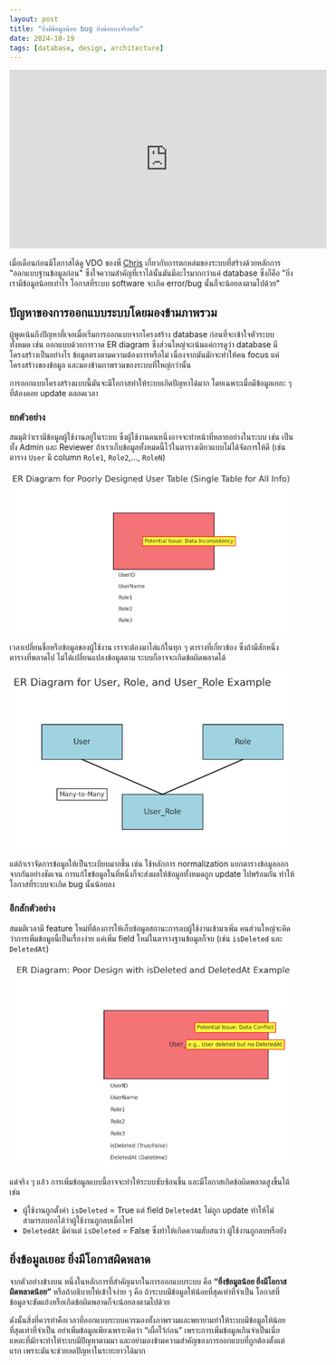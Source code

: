 ```yaml
---
layout: post
title: "ยิ่งมีข้อมูลน้อย bug ยิ่งน้อยลงจริงหรือ"
date: 2024-10-19
tags: [database, design, architecture]
---
```


<iframe width="560" height="315" src="https://www.youtube.com/embed/ChksAkY3O-M?si=7yVagVxRELVZ3bKd" title="YouTube video player" frameborder="0" allow="accelerometer; autoplay; clipboard-write; encrypted-media; gyroscope; picture-in-picture; web-share" referrerpolicy="strict-origin-when-cross-origin" allowfullscreen></iframe>

เมื่อเดือนก่อนมีโอกาสได้ดู VDO ของพี่ [Chris](https://chrisza.medium.com/) เกี่ยวกับการตกหล่มของระบบที่สร้างด้วยหลักการ "ออกแบบฐานข้อมูลก่อน" ซึ่งใจความสำคัญที่เราได้นั้นมันมีอะไรมากกว่าแค่ database ซึ่งก็คือ "ยิ่งเรามีข้อมูลน้อยเท่าไร โอกาสที่ระบบ software จะเกิด error/bug นั้นก็จะน้อยลงตามไปด้วย"

## ปัญหาของการออกแบบระบบโดยมองข้ามภาพรวม
ผู้พูดเน้นถึงปัญหาที่เจอเมื่อเริ่มการออกแบบจากโครงสร้าง database ก่อนที่จะเข้าใจตัวระบบทั้งหมด เช่น ออกแบบด้วยการวาด ER diagram ซึ่งส่วนใหญ่จะเน้นแค่การดูว่า database มีโครงสร้างเป็นอย่างไร ข้อมูลตรงตามความต้องการหรือไม่ เนื่องจากมันมักจะทำให้คน focus แค่โครงสร้างของข้อมูล และมองข้ามภาพรวมของระบบที่ใหญ่กว่านั้น  

การออกแบบโครงสร้างแบบนี้มันจะมีโอกาสทำให้ระบบเกิดปัญหาได้มาก โดยเฉพาะเมื่อมีข้อมูลเยอะ ๆ ที่ต้องคอย update ตลอดเวลา

### ยกตัวอย่าง
สมมุติว่าเรามีข้อมูลผู้ใช้งานอยู่ในระบบ ซึ่งผู้ใช้งานคนหนึ่งอาจจะทำหน้าที่หลายอย่างในระบบ เช่น เป็นทั้ง Admin และ Reviewer ถ้าเราเก็บข้อมูลทั้งหมดนี้ไว้ในตารางเดียวแบบไม่ได้จัดการให้ดี (เช่น ตาราง `User` มี column `Role1`, `Role2`,..., `RoleN`) 

![Poor database design](/assets/2024-10-19-poor-database-design.png)

เวลาเปลี่ยนชื่อหรือข้อมูลของผู้ใช้งาน เราจะต้องมาไล่แก้ในทุก ๆ ตารางที่เกี่ยวข้อง ซึ่งถ้ามีสักหนึ่งตารางที่พลาดไป ไม่ได้เปลี่ยนแปลงข้อมูลตาม ระบบก็อาจจะเกิดข้อผิดพลาดได้  

![Better database design](/assets/2024-10-19-better-database-design.png)

แต่ถ้าเราจัดการข้อมูลให้เป็นระเบียบมากขึ้น เช่น ใช้หลักการ normalization แยกตารางข้อมูลออกจากกันอย่างชัดเจน การแก้ไขข้อมูลในที่หนึ่งก็จะส่งผลให้ข้อมูลทั้งหมดถูก update ไปพร้อมกัน ทำให้โอกาสที่ระบบจะเกิด bug นั้นน้อยลง

### อีกสักตัวอย่าง
สมมติเวลามี feature ใหม่ที่ต้องการให้เก็บข้อมูลสถานะการลบผู้ใช้งานเข้ามาเพิ่ม คนส่วนใหญ่จะคิดว่าการเพิ่มข้อมูลนี้เป็นเรื่องง่าย แค่เพิ่ม field ใหม่ในตารางฐานข้อมูลก็จบ (เช่น `isDeleted` และ `DeletedAt`) 

![Poor database design 2](/assets/2024-10-19-poor-database-design-2.png)

แต่จริง ๆ แล้ว การเพิ่มข้อมูลแบบนี้อาจจะทำให้ระบบซับซ้อนขึ้น และมีโอกาสเกิดข้อผิดพลาดสูงขึ้นได้ เช่น

- ผู้ใช้งานถูกตั้งค่า `isDeleted` = True แต่ field `DeletedAt` ไม่ถูก update ทำให้ไม่สามารถบอกได้ว่าผู้ใช้งานถูกลบเมื่อไหร่
- `DeletedAt` มีค่าแต่ `isDeleted` = False ซึ่งทำให้เกิดความสับสนว่า ผู้ใช้งานถูกลบหรือยัง

## ยิ่งข้อมูลเยอะ ยิ่งมีโอกาสผิดพลาด
จากตัวอย่างข้างบน หนึ่งในหลักการที่สำคัญมากในการออกแบบระบบ คือ **“ยิ่งข้อมูลน้อย ยิ่งมีโอกาสผิดพลาดน้อย”** หรือถ้าอธิบายให้เข้าใจง่าย ๆ คือ ถ้าระบบมีข้อมูลให้น้อยที่สุดเท่าที่จำเป็น โอกาสที่ข้อมูลจะขัดแย้งหรือเกิดข้อผิดพลาดก็จะน้อยลงตามไปด้วย  

ดังนั้นสิ่งที่ควรทำคือเวลาที่ออกแบบระบบควรมองทั้งภาพรวมและพยายามทำให้ระบบมีข้อมูลให้น้อยที่สุดเท่าที่จำเป็น อย่าเพิ่มข้อมูลเพียงเพราะคิดว่า “เผื่อไว้ก่อน” เพราะการเพิ่มข้อมูลเกินจำเป็นเนี่ยแหละที่มักจะทำให้ระบบมีปัญหาตามมา และอย่ามองข้ามความสำคัญของการออกแบบที่ถูกต้องตั้งแต่แรก เพราะมันจะช่วยลดปัญหาในระยะยาวได้มาก
